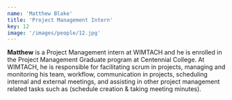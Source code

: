 ```yaml
---
name: 'Matthew Blake'
title: 'Project Management Intern'
key: 12
image: '/images/people/12.jpg'
---
```

**Matthew** is a Project Management intern at WIMTACH and he is enrolled in the Project Management Graduate program at Centennial College. At WIMTACH, he is responsible for facilitating scrum in projects, managing and monitoring his team, workflow, communication in projects, scheduling internal and external meetings, and assisting in other project management related tasks such as (schedule creation & taking meeting minutes).